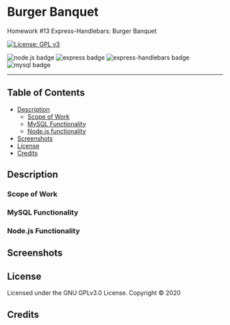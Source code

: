 # Burger Banquet
Homework #13 Express-Handlebars: Burger Banquet

[![License: GPL v3](https://img.shields.io/badge/License-GPLv3-blue.svg)](https://github.com/natemking/burger_banquet/blob/main/LICENSE)

![node.js badge](https://img.shields.io/badge/node.js%20-%2343853D.svg?&style=flat&logo=node.js&logoColor=white)
![express badge](https://img.shields.io/badge/express.js%20-%23404d59.svg?&style=flat)
![express-handlebars badge](https://img.shields.io/badge/express--handlebars%20-%23654321.svg?&style=flatColor=white%22/)
![mysql badge](https://img.shields.io/badge/mysql-%23000.svg?&style=flat&logo=mysql&logoColor=white)


---
## Table of Contents
 * [Description](#description)
    + [Scope of Work](#scope-of-work)
    + [MySQL Functionality](#mysql-functionality)
    + [Node.js functionality](#nodejs-functionality)
  * [Screenshots](#screenshots)
  * [License](#license)
  * [Credits](#credits)

## Description

### Scope of Work

### MySQL Functionality

### Node.js Functionality

## Screenshots

<!-- <summary><strong></strong></summary>
<br>


![app gif](app/assets/images/screenshots/employee_tracker.gif?raw=true)
<br>
_App functionality_
<br> -->

## License
Licensed under the GNU GPLv3.0 License. Copyright © 2020

## Credits

<!-- * [Guide to Express-Handlebars](https://stackabuse.com/guide-to-handlebars-templating-engine-for-node/)

* [Better Express routing for Node JS](https://caffeinecoding.com/better-express-routing-for-nodejs/)

* [Fix for static routing w/ Handlebars](https://github.com/pillarjs/hbs/issues/149)

* [Node, MySql, & Async/Await](https://codeburst.io/node-js-mysql-and-async-await-6fb25b01b628) 

* [Remove duplicates from an array](https://www.javascripttutorial.net/array/javascript-remove-duplicates-from-array/) -->



